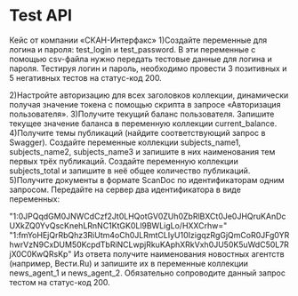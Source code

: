 # Test API
 Кейс от компании «СКАН-Интерфакс»
1)Создайте переменные для логина и пароля: test_login и test_password. В эти переменные с помощью csv-файла нужно передать тестовые данные для логина и пароля.
Тестируя логин и пароль, необходимо провести 3 позитивных и 5 негативных тестов на статус-код 200.

2)Настройте авторизацию для всех заголовков коллекции, динамически получая значение токена с помощью скрипта в запросе «Авторизация пользователя».
3)Получите текущий баланс пользователя. Запишите текущее значение баланса в переменную коллекции current_balance.
4)Получите темы публикаций (найдите соответствующий запрос в Swagger).
Создайте переменные коллекции subjects_name1, subjects_name2, subjects_name3 и запишите в них наименования тем первых трёх публикаций.
Создайте переменную коллекции subjects_total и запишите в неё общее количество публикаций.
5)Получите документы в формате ScanDoc по идентификаторам одним запросом. Передайте на сервер два идентификатора в виде переменных:

"1:0JPQqdGM0JNWCdCzf2Jt0LHQotGV0ZUh0ZbRlBXCt0Je0JHQruKAnDcUXkZQ0YvQscKnehLRnNC1KtGK0Ll9BWLigLo/HXXCrhw="
"1:fmYoHEjQrRbQhz3RiUtm4oCh0JLRmtCLIyU10IzigqzRgGjQmCoR0JFg0YRhwrVzN9CxDUM50KcpdTbRiNCLwpjRkuKAphXRkVxh0JU50K5uWdC50L7RjX0C0KwQRsKp"
Из ответа получите наименования новостных агентств (например, Вести.Ru) и запишите их в переменные коллекции news_agent_1 и news_agent_2.
Обязательно сопроводите данный запрос тестом на статус-код 200.
